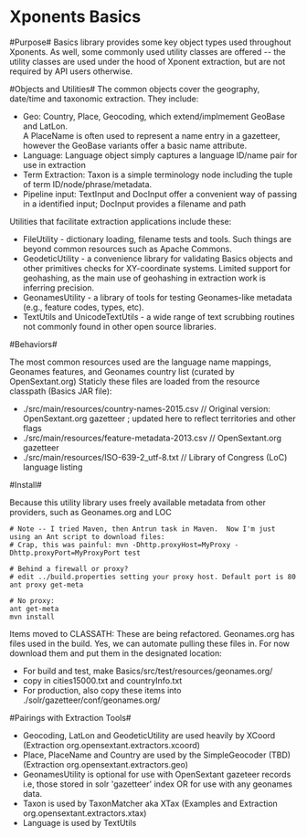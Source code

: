 Xponents Basics
===============

#Purpose#
Basics library provides some key object types used throughout Xponents.  As well, some commonly used utility classes are 
offered -- the utility classes are used under the hood of Xponent extraction, but are not required by API users otherwise.

#Objects and Utilities#
The common objects cover the geography, date/time and taxonomic extraction.  They include:

* Geo: Country, Place, Geocoding,  which extend/implmement  GeoBase and LatLon.  
  A PlaceName is often used to represent a name entry in a gazetteer, however the GeoBase variants offer a basic name attribute.
* Language: Language object simply captures a language ID/name pair for use in extraction
* Term Extraction:  Taxon is a simple terminology node including the tuple of term ID/node/phrase/metadata.
* Pipeline input: TextInput and DocInput offer a convenient way of passing in a identified input; DocInput provides a filename and path

Utilities that facilitate extraction applications include these:

* FileUtility - dictionary loading, filename tests and tools.  Such things are beyond common resources such as Apache Commons. 
* GeodeticUtility - a convenience library for validating Basics objects and other primitives checks for XY-coordinate systems. 
  Limited support for geohashing, as the main use of geohashing in extraction work is inferring precision.
* GeonamesUtility - a library of tools for testing Geonames-like metadata (e.g., feature codes, types, etc). 
* TextUtils and UnicodeTextUtils - a wide range of text scrubbing routines not commonly found in other open source libraries.

#Behaviors#

The most common resources used are the language name mappings, Geonames features, and Geonames country list (curated by OpenSextant.org)
Staticly these files are loaded from the resource classpath (Basics JAR file):

  * ./src/main/resources/country-names-2015.csv  // Original version: OpenSextant.org gazetteer ; updated here to reflect territories and other flags
  * ./src/main/resources/feature-metadata-2013.csv // OpenSextant.org gazetteer
  * ./src/main/resources/ISO-639-2_utf-8.txt  // Library of Congress (LoC) language listing 

#Install#

Because this utility library uses freely available metadata from other providers, such as Geonames.org and LOC

    # Note -- I tried Maven, then Antrun task in Maven.  Now I'm just using an Ant script to download files: 
    # Crap, this was painful: mvn -Dhttp.proxyHost=MyProxy -Dhttp.proxyPort=MyProxyPort test

    # Behind a firewall or proxy?
    # edit ../build.properties setting your proxy host. Default port is 80
    ant proxy get-meta

    # No proxy:
    ant get-meta
    mvn install

Items moved to CLASSATH:
These are being refactored.  Geonames.org has files used in the build.
Yes, we can automate pulling these files in.  For now download them and put them in the designated location:
  * For build and test, make Basics/src/test/resources/geonames.org/
  * copy in cities15000.txt and countryInfo.txt
  * For production, also copy these items into ./solr/gazetteer/conf/geonames.org/


#Pairings with Extraction Tools#

* Geocoding, LatLon and GeodeticUtility are used heavily by XCoord (Extraction org.opensextant.extractors.xcoord)
* Place, PlaceName and Country are used by the SimpleGeocoder (TBD) (Extraction org.opensextant.extractors.geo)
* GeonamesUtility is optional for use with OpenSextant gazeteer records i.e, those stored in solr 'gazetteer' index OR for use with any geonames data.
* Taxon is used by TaxonMatcher aka XTax (Examples and Extraction org.opensextant.extractors.xtax)
* Language is used by TextUtils
